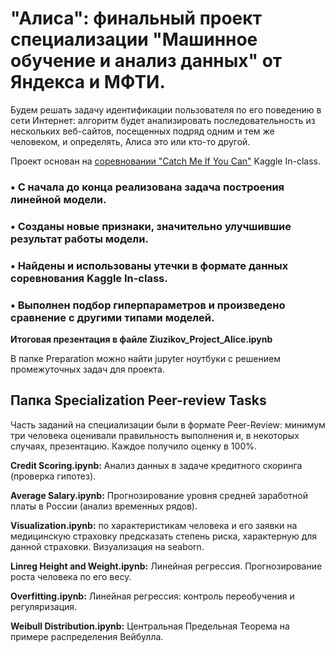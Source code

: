 # "Алиса": финальный проект специализации "Машинное обучение и анализ данных" от Яндекса и МФТИ.

Будем решать задачу идентификации пользователя по его поведению в сети Интернет: алгоритм будет анализировать последовательность из нескольких веб-сайтов, посещенных подряд одним и тем же человеком, и определять, Алиса это или кто-то другой.

Проект основан на [соревновании "Catch Me If You Can"](https://inclass.kaggle.com/c/catch-me-if-you-can-intruder-detection-through-webpage-session-tracking2) Kaggle In-class.

### • С начала до конца реализована задача построения линейной модели.

### • Созданы новые признаки, значительно улучшившие результат работы модели.

### • Найдены и использованы утечки в формате данных соревнования Kaggle In-class.

### • Выполнен подбор гиперпараметров и произведено сравнение с другими типами моделей.

**Итоговая презентация в файле Ziuzikov_Project_Alice.ipynb**

В папке Preparation можно найти jupyter ноутбуки с решением промежуточных задач для проекта.


## Папка Specialization Peer-review Tasks

Часть заданий на специализации были в формате Peer-Review: минимум три человека оценивали правильность выполнения и, в некоторых случаях, презентацию. Каждое получило оценку в 100%.

**Credit Scoring.ipynb:** Анализ данных в задаче кредитного скоринга (проверка гипотез).

**Average Salary.ipynb:** Прогнозирование уровня средней заработной платы в России (анализ временных рядов).

**Visualization.ipynb:** по характеристикам человека и его заявки на медицинскую страховку предсказать степень риска, характерную для данной страховки. Визуализация на seaborn.

**Linreg Height and Weight.ipynb:** Линейная регрессия. Прогнозирование роста человека по его весу.

**Overfitting.ipynb:** Линейная регрессия: контроль переобучения и регуляризация.

**Weibull Distribution.ipynb:** Центральная Предельная Теорема на примере распределения Вейбулла.

